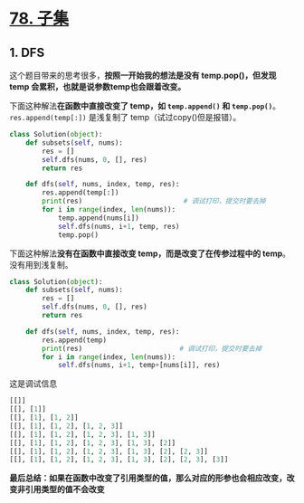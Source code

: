 # [78. 子集](https://leetcode-cn.com/problems/subsets/)

## 1. DFS

这个题目带来的思考很多，**按照一开始我的想法是没有 temp.pop()，但发现 temp 会累积，也就是说参数temp也会跟着改变。**

下面这种解法**在函数中直接改变了 temp，如 `temp.append()` 和 `temp.pop()`**。`res.append(temp[:])`  是浅复制了 temp（试过copy()但是报错）。

```python
class Solution(object):
    def subsets(self, nums):
        res = []
        self.dfs(nums, 0, [], res)
        return res

    def dfs(self, nums, index, temp, res):
        res.append(temp[:])
        print(res)                         # 调试打印，提交时要去掉
        for i in range(index, len(nums)):
            temp.append(nums[i])
            self.dfs(nums, i+1, temp, res)
            temp.pop()

```

下面这种解法**没有在函数中直接改变 temp，而是改变了在传参过程中的 temp**。没有用到浅复制。

```python
class Solution(object):
    def subsets(self, nums):
        res = []
        self.dfs(nums, 0, [], res)
        return res

    def dfs(self, nums, index, temp, res):
        res.append(temp)
        print(res)                        # 调试打印，提交时要去掉
        for i in range(index, len(nums)):
            self.dfs(nums, i+1, temp+[nums[i]], res)

```

这是调试信息

```python
[[]]
[[], [1]]
[[], [1], [1, 2]]
[[], [1], [1, 2], [1, 2, 3]]
[[], [1], [1, 2], [1, 2, 3], [1, 3]]
[[], [1], [1, 2], [1, 2, 3], [1, 3], [2]]
[[], [1], [1, 2], [1, 2, 3], [1, 3], [2], [2, 3]]
[[], [1], [1, 2], [1, 2, 3], [1, 3], [2], [2, 3], [3]]
```

**最后总结：如果在函数中改变了引用类型的值，那么对应的形参也会相应改变，改变非引用类型的值不会改变**

